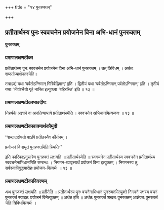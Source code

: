 +++
title = "१४ पुनरुक्तम्"

+++


## प्रतीतार्थस्य पुनः स्ववचनेन प्रयोजनेन विना अभि-धानं पुनरुक्तम्

**पुनरुक्तम्**

### **प्रमाणलक्षणटीका**

प्रतीतार्थस्य पुनः स्ववचनेन प्रयोजनेन विना अभि-धानं पुनरुक्तम् । तत् त्रिविधम् । अर्थतः शब्दतोप्याक्षेपतश्चेति।

तत्राऽद्यं यथा ‘पर्वतोऽग्निमान् गिरिर्वह्निमान्’ इति । द्वितीयं यथा ‘पर्वतोऽग्निमान् पर्वतोऽग्निमान्’ इति । तृतीयं यथा ‘जीवंश्चैत्रो गृहे नास्ति इत्युक्त्वा ‘बहिरस्ति’ इति ॥ १३ ॥

### **प्रमाणलक्षणटीकाभावदीपः**

निरर्थके अज्ञाने वा अनतिव्याप्तये प्रतीतार्थस्येति । स्ववचनेन अभिधानमित्यन्वयः ॥ १३ ॥

### **प्रमाणलक्षणटीकावाक्यार्थकौमुदी**

‘‘शब्दादाक्षेपतो वाऽपि प्रतीतस्यैव कीर्तनम् ।

प्रयोजनं विनाभूतं पुनरुक्तमिति स्थितिः’’

इति कारिकाऽनुसारेण पुनरुक्तं लक्षयति ॥ प्रतीतार्थस्येति ॥ स्ववचनेन प्रतीतार्थस्य स्ववचनेन प्रतीतार्थस्य स्ववचनेनाभिधानमिति सम्बन्धः । निगमन-व्यावृत्त्यर्थं प्रयोजनं विना इत्युक्तम् । निगमनस्य तु सर्वस्यापिवुद्ध्यारोहः प्रयोजन-मित्यर्थः ॥ १३ ॥

### **प्रमाणलक्षणटीकाविवरणम्**

अथ पुनरुक्तं लक्षयति ॥ प्रतीतेति ॥ प्रतीतार्थस्य पुनः वचनेनाभिधानं पुनरुक्तमित्युक्ते निगमने पक्षस्य वचनं पुनरुक्तं स्यादतः प्रयोजनं विनेत्युक्तम् ॥ अर्थत इति ॥ अर्थतः पुनरुक्तं शब्दतः पुनरुक्तम् आक्षेपतः पुनरुक्तं चेति त्रिविधमित्यर्थः ।

